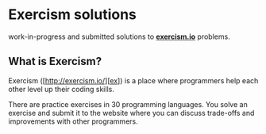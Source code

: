 # Exercism solutions

work-in-progress and submitted solutions to **[exercism.io][ex]** problems.


## What is Exercism?

Exercism ([http://exercism.io/][ex]) is a place where programmers help each other level up their coding skills.

There are practice exercises in 30 programming languages. You solve an exercise and submit it to the website where you can discuss trade-offs and improvements with other programmers.



[ex]: http://exercism.io/
